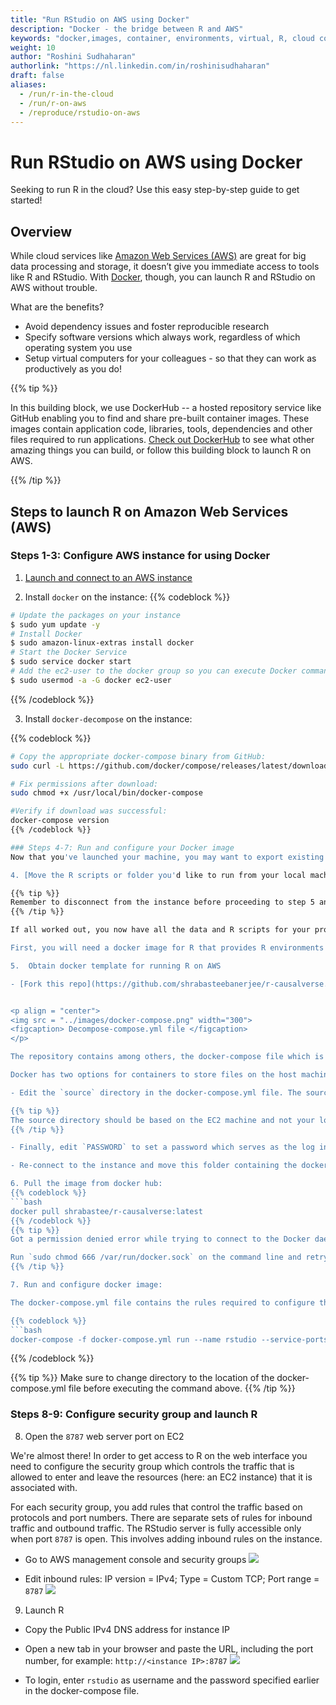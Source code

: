 ```yaml
---
title: "Run RStudio on AWS using Docker"
description: "Docker - the bridge between R and AWS"
keywords: "docker,images, container, environments, virtual, R, cloud computing, virtual machine"
weight: 10
author: "Roshini Sudhaharan"
authorlink: "https://nl.linkedin.com/in/roshinisudhaharan"
draft: false
aliases:
  - /run/r-in-the-cloud
  - /run/r-on-aws
  - /reproduce/rstudio-on-aws
---
```


# Run RStudio on AWS using Docker

Seeking to run R in the cloud? Use this easy step-by-step guide to get started!

## Overview

While cloud services like [Amazon Web Services (AWS)](https://tilburgsciencehub.com/topics/more-tutorials/running-computations-remotely/cloud-computing/) are great for big data processing and storage, it doesn’t give you immediate access to tools like R and RStudio. With [Docker](../Docker/docker.md), though, you can launch R and RStudio on AWS without trouble.

What are the benefits?

- Avoid dependency issues and foster reproducible research
- Specify software versions which always work, regardless of which operating system you use
- Setup virtual computers for your colleagues - so that they can work as productively as you do!

{{% tip %}}

In this building block, we use DockerHub -- a hosted repository service like GitHub enabling you to find and share pre-built container images. These images contain application code, libraries, tools, dependencies and other files required to run applications. [Check out DockerHub](https://hub.docker.com/) to see what other amazing things you can build, or follow this building block to launch R on AWS.

{{% /tip %}}

## Steps to launch R on Amazon Web Services (AWS)

### Steps 1-3: Configure AWS instance for using Docker

1. [Launch and connect to an AWS instance](https://tilburgsciencehub.com/topics/more-tutorials/running-computations-remotely/launch-instance/)

2. Install `docker` on the instance:
   {{% codeblock %}}

```bash
# Update the packages on your instance
$ sudo yum update -y
# Install Docker
$ sudo amazon-linux-extras install docker
# Start the Docker Service
$ sudo service docker start
# Add the ec2-user to the docker group so you can execute Docker commands without using sudo.
$ sudo usermod -a -G docker ec2-user
```

{{% /codeblock %}}

3. Install `docker-decompose` on the instance:

{{% codeblock %}}

````bash
# Copy the appropriate docker-compose binary from GitHub:
sudo curl -L https://github.com/docker/compose/releases/latest/download/docker-compose-$(uname -s)-$(uname -m) -o /usr/local/bin/docker-compose

# Fix permissions after download:
sudo chmod +x /usr/local/bin/docker-compose

#Verify if download was successful:
docker-compose version
{{% /codeblock %}}

### Steps 4-7: Run and configure your Docker image
Now that you've launched your machine, you may want to export existing data or R scripts from your local computer to the machine. Of course, it could also be that you may programmatically download data from the cloud and write R scripts from scratch once R is launched on the instance. Here we assume you're working with existing data and R scripts that are currently stored in your local machine. Let's get started!

4. [Move the R scripts or folder you'd like to run from your local machine to the AWS instance](https://tilburgsciencehub.com/topics/more-tutorials/running-computations-remotely/move-files/)

{{% tip %}}
Remember to disconnect from the instance before proceeding to step 5 and execute the step on your local machine.
{{% /tip %}}

If all worked out, you now have all the data and R scripts for your project ready to be run on the instance but how to get access to R? Let's now get to the meat of the matter!

First, you will need a docker image for R that provides R environments including RStudio server, allowing to work remotely from the RStudio server web interface accessible through any browser. For this purpose, we will use an existing repository of the docker image which is currently hosted on docker hub.

5.  Obtain docker template for running R on AWS

- [Fork this repo](https://github.com/shrabasteebanerjee/r-causalverse.git)


<p align = "center">
<img src = "../images/docker-compose.png" width="300">
<figcaption> Decompose-compose.yml file </figcaption>
</p>

The repository contains among others, the docker-compose file which is a YAML file defining services, networks, and volumes for a Docker application. It is mainly used to run multiple containers running different services as a single service.

Docker has two options for containers to store files on the host machine, so that the files remain even after the container stops: volumes, and bind mounts. This image uses [bind mounts](https://docs.docker.com/storage/bind-mounts/) wherein a file or directory on the host machine is mounted into a container. This involves specifying the source and target directories. The target directory remains unchanged as it is the destination where  the file or directory is mounted in the container (here: in RStudio) but the source directory ought to be changed.

- Edit the `source` directory in the docker-compose.yml file. The source directory will contain the filepath of the folder containing all the data and R scripts you’d like to run on the AWS instance.

{{% tip %}}
The source directory should be based on the EC2 machine and not your local machine, i.e. assume the filepath after transferring the file/folder to the instance.  E.g. `/home/ec2-user/< FOLDER OR FILE NAME>`
{{% /tip %}}

- Finally, edit `PASSWORD` to set a password which serves as the log in password of RStudio once launched.

- Re-connect to the instance and move this folder containing the docker-compose.yml file or just the docker-compose.yml file to the instance.

6. Pull the image from docker hub:
{{% codeblock %}}
```bash
docker pull shrabastee/r-causalverse:latest
{{% /codeblock %}}
{{% tip %}}
Got a permission denied error while trying to connect to the Docker daemon socket?

Run `sudo chmod 666 /var/run/docker.sock` on the command line and retry!
{{% /tip %}}

7. Run and configure docker image:

The docker-compose.yml file contains the rules required to configure the image and includes rules specifying how you want it to run. With this file in place, you can configure and run the image using a single command.

{{% codeblock %}}
```bash
docker-compose -f docker-compose.yml run --name rstudio --service-ports rstudio
````

{{% /codeblock %}}

{{% tip %}}
Make sure to change directory to the location of the docker-compose.yml file before executing the command above.
{{% /tip %}}

### Steps 8-9: Configure security group and launch R

8. Open the `8787` web server port on EC2

We're almost there! In order to get access to R on the web interface you need to configure the security group which controls the traffic that is allowed to enter and leave the resources (here: an EC2 instance) that it is associated with.

For each security group, you add rules that control the traffic based on protocols and port numbers. There are separate sets of rules for inbound traffic and outbound traffic. The RStudio server is fully accessible only when port `8787` is open. This involves adding inbound rules on the instance.

- Go to AWS management console and security groups
  ![](../images/open-portal1.gif)

- Edit inbound rules: IP version = IPv4; Type = Custom TCP; Port range = `8787`
  ![](../images/open-portal3.gif)

9. Launch R

- Copy the Public IPv4 DNS address for instance IP
- Open a new tab in your browser and paste the URL, including the port number, for example: `http://<instance IP>:8787`
  ![](../images/open-r.gif)

- To login, enter `rstudio` as username and the password specified earlier in the docker-compose file.
